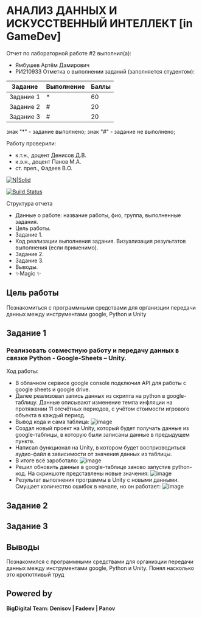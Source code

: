 # АНАЛИЗ ДАННЫХ И ИСКУССТВЕННЫЙ ИНТЕЛЛЕКТ [in GameDev]
Отчет по лабораторной работе #2 выполнил(а):
- Ямбушев Артём Дамирович
- РИ210933
Отметка о выполнении заданий (заполняется студентом):

| Задание | Выполнение | Баллы |
| ------ | ------ | ------ |
| Задание 1 | * | 60 |
| Задание 2 | # | 20 |
| Задание 3 | # | 20 |

знак "*" - задание выполнено; знак "#" - задание не выполнено;

Работу проверили:
- к.т.н., доцент Денисов Д.В.
- к.э.н., доцент Панов М.А.
- ст. преп., Фадеев В.О.

[![N|Solid](https://cldup.com/dTxpPi9lDf.thumb.png)](https://nodesource.com/products/nsolid)

[![Build Status](https://travis-ci.org/joemccann/dillinger.svg?branch=master)](https://travis-ci.org/joemccann/dillinger)

Структура отчета

- Данные о работе: название работы, фио, группа, выполненные задания.
- Цель работы.
- Задание 1.
- Код реализации выполнения задания. Визуализация результатов выполнения (если применимо).
- Задание 2.
- Задание 3.
- Выводы.
- ✨Magic ✨

## Цель работы
Познакомиться с программными средствами для организции передачи данных между инструментами google, Python и Unity

## Задание 1
### Реализовать совместную работу и передачу данных в связке Python - Google-Sheets – Unity.
Ход работы:
- В облачном сервисе google console подключил API для работы с google sheets и google drive.
- Далее реализовал запись данных из скрипта на python в google-таблицу. Данные описывают изменение темпа инфляции на протяжении 11 отсчётных периодов, с учётом стоимости игрового объекта в каждый период.
- Вывод кода и сама таблица:
![image](https://user-images.githubusercontent.com/101344196/195162415-e9184427-b031-4e16-96f9-b3ee4f7e0b6d.png)
- Создал новый проект на Unity, который будет получать данные из google-таблицы, в которую были записаны данные в предыдущем пункте.
- Написал функционал на Unity, в котором будет воспризводиться аудио-файл в зависимости от значения данных из таблицы.
- В итоге всё зароботало:
![image](https://user-images.githubusercontent.com/101344196/195180301-b83d8edf-bc8d-466c-9608-89e46c83ff71.png)
- Решил обновить данные в google-таблице заново запустив python-код. На скриншоте представлены новые значения:
![image](https://user-images.githubusercontent.com/101344196/195180711-7e52d5e0-3e90-4678-880c-b8f1f7a44b70.png)
- Результат выполнения программы в Unity с новыми данными. Смущает количество ошибок в начале, но он работает:
![image](https://user-images.githubusercontent.com/101344196/195180926-e3baca07-1058-4f8f-abe6-074bc1c00c3d.png)

## Задание 2

## Задание 3

## Выводы

Познакомился с программными средствами для организции передачи данных между инструментами google, Python и Unity. Понял насколько это кропотливый труд

## Powered by

**BigDigital Team: Denisov | Fadeev | Panov**
